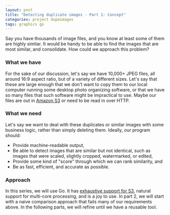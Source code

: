 ```yaml
---
layout: post
title: "Detecting duplicate images - Part 1: Concept"
categories: project dupeimages
tags: graphics go
---
```

Say you have thousands of image files, and you know at least some of them are highly simliar. It would be handy to be able to find the images that are most similar, and consolidate. How could we approach this problem?

### What we have
For the sake of our discussion, let's say we have 10,000+ JPEG files, all around 16:9 aspect ratio, but of a variety of different sizes. Let's say that these are large enough that we don't want to copy them to our local computer running some desktop photo organizing software, or that we have so many files that such software might be impractical to use. Maybe our files are out in [Amazon S3](https://aws.amazon.com/s3/) or need to be read in over HTTP.

### What we need
Let's say we want to deal with these duplicates or similar images with some business logic, rather than simply deleting them. Ideally, our program should:
* Provide machine-readable output,
* Be able to detect images that are similar but not identical, such as images that were scaled, slightly cropped, watermarked, or edited,
* Provide some kind of "score" through which we can rank similarity, and
* Be as fast, efficient, and accurate as possible.

### Approach
In this series, we will use Go. It has [exhaustive support for S3](https://godoc.org/github.com/aws/aws-sdk-go/service/s3), natural support for multi-core processing, and is a joy to use. In part 2, we will start with a naive comparison approach that fails many of our requirements above. In the following parts, we will refine until we have a reusable tool.
